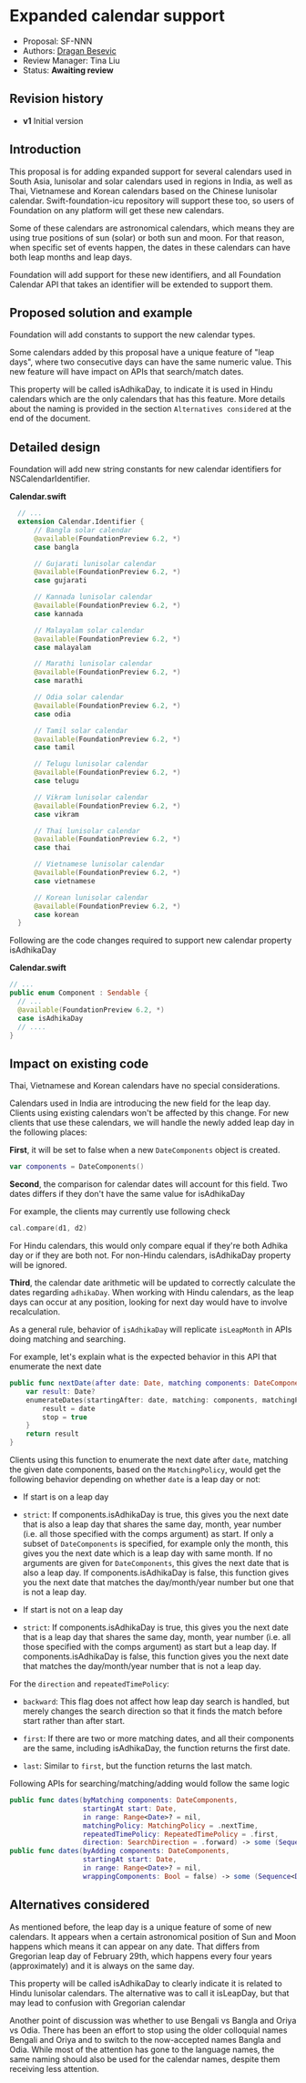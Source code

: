 # Expanded calendar support

* Proposal: SF-NNN
* Authors: [Dragan Besevic](d_besevic@apple.com>)
* Review Manager: Tina Liu
* Status: **Awaiting review**


## Revision history

* **v1** Initial version

## Introduction



This proposal is for adding expanded support for several calendars used in South Asia, lunisolar and solar calendars used in regions in India, as well as Thai, Vietnamese and Korean calendars based on the Chinese lunisolar calendar. Swift-foundation-icu repository will support these too, so users of Foundation on any platform will get these new calendars.

Some of these calendars are astronomical calendars, which means they are using true positions of sun (solar) or both sun and moon. For that reason, when specific set of events happen, the dates in these calendars can have both leap months and leap days.  

Foundation will add support for these new identifiers, and all Foundation Calendar API that takes an identifier will be extended to support them.  

## Proposed solution and example

Foundation will add constants to support the new calendar types.

Some calendars added by this proposal have a unique feature of "leap days", where two consecutive days can have the same numeric value. This new feature will have impact on APIs that search/match dates.

This property will be called isAdhikaDay, to indicate it is used in Hindu calendars which are the only calendars that has this feature. More details about the naming is provided in the section `Alternatives considered` at the end of the document.

## Detailed design


Foundation will add new string constants for new calendar identifiers for NSCalendarIdentifier.


**Calendar.swift**

```swift
  // ...
  extension Calendar.Identifier {
      // Bangla solar calendar
      @available(FoundationPreview 6.2, *)
      case bangla

      // Gujarati lunisolar calendar
      @available(FoundationPreview 6.2, *)
      case gujarati

      // Kannada lunisolar calendar
      @available(FoundationPreview 6.2, *)
      case kannada

      // Malayalam solar calendar
      @available(FoundationPreview 6.2, *)
      case malayalam

      // Marathi lunisolar calendar
      @available(FoundationPreview 6.2, *)
      case marathi

      // Odia solar calendar
      @available(FoundationPreview 6.2, *)
      case odia

      // Tamil solar calendar
      @available(FoundationPreview 6.2, *)
      case tamil

      // Telugu lunisolar calendar
      @available(FoundationPreview 6.2, *)
      case telugu

      // Vikram lunisolar calendar
      @available(FoundationPreview 6.2, *)
      case vikram

      // Thai lunisolar calendar
      @available(FoundationPreview 6.2, *)
      case thai

      // Vietnamese lunisolar calendar
      @available(FoundationPreview 6.2, *)
      case vietnamese

      // Korean lunisolar calendar
      @available(FoundationPreview 6.2, *)
      case korean
  }
```

Following are the code changes required to support new calendar property isAdhikaDay


**Calendar.swift**

```swift
// ...
public enum Component : Sendable {
  // ...
  @available(FoundationPreview 6.2, *)
  case isAdhikaDay
  // ....
}
```

## Impact on existing code

Thai, Vietnamese and Korean calendars have no special considerations.

Calendars used in India are introducing the new field for the leap day. Clients using existing calendars won't be affected by this change. For new clients that use these calendars, we will handle the newly added leap day in the following places:

**First**, it will be set to false when a new `DateComponents` object is created.

```swift
var components = DateComponents()
```

**Second**, the comparison for calendar dates will account for this field. Two dates differs if they don't have the same value for isAdhikaDay

For example, the clients may currently use following check

```swift
cal.compare(d1, d2)
```

For Hindu calendars, this would only compare equal if they're both Adhika day or if they are both not. For non-Hindu calendars, isAdhikaDay property will be ignored.

**Third**, the calendar date arithmetic will be updated to correctly calculate the dates regarding `adhikaDay`. When working with Hindu calendars, as the leap days can occur at any position, looking for next day would have to involve recalculation.

As a general rule, behavior of `isAdhikaDay` will replicate `isLeapMonth` in APIs doing matching and searching.

For example, let's explain what is the expected behavior in this API that enumerate the next date

```swift
public func nextDate(after date: Date, matching components: DateComponents, matchingPolicy: MatchingPolicy, repeatedTimePolicy: RepeatedTimePolicy = .first, direction: SearchDirection = .forward) -> Date? {
    var result: Date?
    enumerateDates(startingAfter: date, matching: components, matchingPolicy: matchingPolicy, repeatedTimePolicy: repeatedTimePolicy, direction: direction) { date, exactMatch, stop in
        result = date
        stop = true
    }
    return result
}
```

Clients using this function to enumerate the next date after `date`, matching the given date components, based on the `MatchingPolicy`, would get the following behavior depending on whether `date` is a leap day or not:

* If start is on a leap day

* `strict`: If components.isAdhikaDay is true, this gives you the next date that is also a leap day that shares the same day, month, year number (i.e. all those specified with the comps argument) as start. If only a subset of `DateComponents` is specified, for example only the month, this gives you the next date which is a leap day with same month. If no arguments are given for `DateComponents`, this gives the next date that is also a leap day. If components.isAdhikaDay is false, this function gives you the next date that matches the day/month/year number but one that is not a leap day.

* If start is not on a leap day

* `strict`: If components.isAdhikaDay is true, this gives you the next date that is a leap day that shares the same day, month, year number (i.e. all those specified with the comps argument) as start but a leap day. If components.isAdhikaDay is false, this function gives you the next date that matches the day/month/year number that is not a leap day.

For the `direction` and `repeatedTimePolicy`:

* `backward`: This flag does not affect how leap day search is handled, but merely changes the search direction so that it finds the match before start rather than after start.

* `first`: If there are two or more matching dates, and all their components are the same, including isAdhikaDay, the function returns the first date.

* `last`: Similar to `first`, but the function returns the last match.


Following APIs for searching/matching/adding would follow the same logic

```swift
public func dates(byMatching components: DateComponents,
                  startingAt start: Date,
                  in range: Range<Date>? = nil,
                  matchingPolicy: MatchingPolicy = .nextTime,
                  repeatedTimePolicy: RepeatedTimePolicy = .first,
                  direction: SearchDirection = .forward) -> some (Sequence<Date> & Sendable)
public func dates(byAdding components: DateComponents,
                  startingAt start: Date,
                  in range: Range<Date>? = nil,
                  wrappingComponents: Bool = false) -> some (Sequence<Date> & Sendable)
```

## Alternatives considered

As mentioned before, the leap day is a unique feature of some of new calendars. It appears when a certain astronomical position of Sun and Moon happens which means it can appear on any date. That differs from Gregorian leap day of February 29th, which happens every four years (approximately) and it is always on the same day.

This property will be called isAdhikaDay to clearly indicate it is related to Hindu lunisolar calendars. The alternative was to call it isLeapDay, but that may lead to confusion with Gregorian calendar

Another point of discussion was whether to use Bengali vs Bangla and Oriya vs Odia. There has been an effort to stop using the older colloquial names Bengali and Oriya and to switch to the now-accepted names Bangla and Odia. While most of the attention has gone to the language names, the same naming should also be used for the calendar names, despite them receiving less attention.
